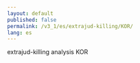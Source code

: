 ```yaml
---
layout: default
published: false
permalink: /v3_1/es/extrajud-killing/KOR/
lang: es
---
```


extrajud-killing analysis KOR
